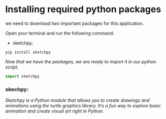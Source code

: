 # Installing required python packages
we need to download two important packages for this application.

Open your terminal and run the following command.
- sketchpy:
```terminal
pip install sketchpy
```
*Now that we have the packages, we are ready to import it in our python script.*
```py
import sketchpy
```
### skechpy:
*Sketchpy is a Python module that allows you to create drawings and animations using the turtle graphics library. It’s a fun way to explore basic animation and create visual art right in Python.*